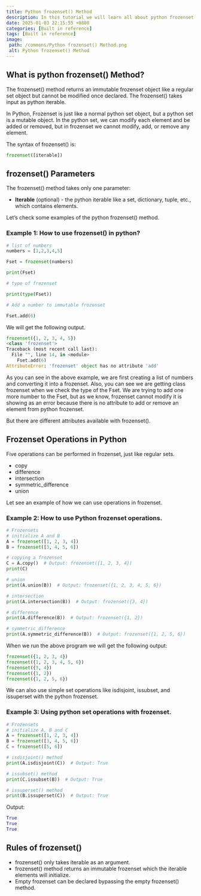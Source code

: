 ```yaml
---
title: Python frozenset() Method
description: In this tutorial we will learn all about python frozenset() metod and its uses.
date: 2025-01-03 22:15:55 +0800
categories: [Built in reference]
tags: [Built in reference]
image:
 path: /commons/Python frozenset() Method.png
 alt: Python frozenset() Method
---
```


## What is python frozenset() Method?

The frozenset() method returns an immutable frozenset object like a regular set object but cannot be modified once declared. The frozenset() takes input as python iterable.

In Python, Frozenset is just like a normal python set object, but a python set is a mutable object. In the python set, we can modify each element and be added or removed, but in frozenset we cannot modify, add, or remove any element.

The syntax of frozenset() is:

```python
frozenset([iterable])

```

## frozenset() Parameters

The frozenset() method takes only one parameter:

* **Iterable** (optional) \- the python iterable like a set, dictionary, tuple, etc., which contains elements.

Let’s check some examples of the python frozenset() method.

### Example 1: How to use frozenset() in python?

```python
# list of numbers
numbers = [1,2,3,4,5]

Fset = frozenset(numbers)

print(Fset)

# type of frozenset

print(type(Fset))

# Add a number to immutable frozenset

Fset.add(6)

```

We will get the following output.

```python
frozenset({1, 2, 3, 4, 5})
<class 'frozenset'>
Traceback (most recent call last):
  File "", line 14, in <module>
    Fset.add(6)
AttributeError: 'frozenset' object has no attribute 'add'

```

As you can see in the above example, we are first creating a list of numbers and converting it into a frozenset. Also, you can see we are getting class frozenset when we check the type of the Fset. We are trying to add one more number to the Fset, but as we know, frozenset cannot modify it is showing as an error because there is no attribute to add or remove an element from python frozenset.

But there are different attributes available with frozenset().

## Frozenset Operations in Python

Five operations can be performed in frozenset, just like regular sets.

* copy  
* difference  
* intersection   
* symmetric\_difference   
* union   
  


Let see an example of how we can use operations in frozenset.

### Example 2: How to use Python frozenset operations.

```python
# Frozensets
# initialize A and B
A = frozenset([1, 2, 3, 4])
B = frozenset([3, 4, 5, 6])

# copying a frozenset
C = A.copy()  # Output: frozenset({1, 2, 3, 4})
print(C)

# union
print(A.union(B))  # Output: frozenset({1, 2, 3, 4, 5, 6})

# intersection
print(A.intersection(B))  # Output: frozenset({3, 4})

# difference
print(A.difference(B))  # Output: frozenset({1, 2})

# symmetric_difference
print(A.symmetric_difference(B))  # Output: frozenset({1, 2, 5, 6})

```

When we run the above program we will get the following output:

```python
frozenset({1, 2, 3, 4})
frozenset({1, 2, 3, 4, 5, 6})
frozenset({3, 4})
frozenset({1, 2})
frozenset({1, 2, 5, 6})

```

We can also use simple set operations like isdisjoint, issubset, and issuperset with the python frozenset.

### Example 3: Using python set operations with frozenset.

```python
# Frozensets
# initialize A, B and C
A = frozenset([1, 2, 3, 4])
B = frozenset([3, 4, 5, 6])
C = frozenset([5, 6])

# isdisjoint() method
print(A.isdisjoint(C))  # Output: True

# issubset() method
print(C.issubset(B))  # Output: True

# issuperset() method
print(B.issuperset(C))  # Output: True

```
Output:

```python
True
True
True

```

## Rules of frozenset() 

* frozenset() only takes iterable as an argument.  
* frozenset() method returns an immutable frozenset which the iterable elements will initialize.  
* Empty frozenset can be declared bypassing the empty frozenset() method.
